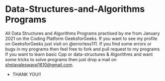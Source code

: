 # Data-Structures-and-Algorithms Programs

All Data Structures and Algorithms Programs practised by me from January 2021 on the Coding Platform GeeksforGeeks.
If you want to see my profile on GeeksforGeeks just visit on @errorless111.
If you find some errors or bugs in my programs then feel free to fork and pull request to my programs
If you want to learn basic Cpp or data-structures & Algorithms and want some tricks to solve programs then just drop a mail on shelavaleswaraj1610@gmail.com.

- THANK YOU!!
